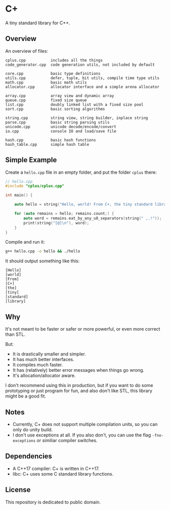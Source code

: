 # C+

A tiny standard library for C++.

## Overview

An overview of files:

~~~
cplus.cpp           includes all the things 
code_generator.cpp  code generation utils, not included by default

core.cpp            basic type definitions  
utils.cpp           defer, tuple, bit utils, compile time type utils
math.cpp            basic math utils
allocator.cpp       allocator interface and a simple arena allocator

array.cpp           array view and dynamic array
queue.cpp           fixed size queue
list.cpp            doubly linked list with a fixed size pool
sort.cpp            basic sorting algorithms

string.cpp          string view, string builder, inplace string
parse.cpp           basic string parsing utils
unicode.cpp         unicode decode/encode/convert
io.cpp              console IO and load/save file

hash.cpp            basic hash functions
hash_table.cpp      simple hash table
~~~

## Simple Example

Create a `hello.cpp` file in an empty folder, and put the folder `cplus` there:

~~~ c++
// hello.cpp
#include "cplus/cplus.cpp"

int main() {

    auto hello = string("Hello, world! From C+, the tiny standard library.");

    for (auto remains = hello; remains.count;) {
        auto word = remains.eat_by_any_u8_separators(string(" ,.!"));
        print(string("[@]\n"), word);
    }
}
~~~

Compile and run it:

~~~ sh
g++ hello.cpp -o hello && ./hello  
~~~

It should output something like this:
~~~
[Hello]
[world]
[From]
[C+]
[the]
[tiny]
[standard]
[library]
~~~

## Why

It's not meant to be faster or safer or more powerful, or even more correct than STL.

But:
- It is drastically smaller and simpler.
- It has much better interfaces.
- It compiles much faster.
- It has (relatively) better error messages when things go wrong.
- It's allocation/allocator aware. 

I don't recommend using this in production, but if you want to do some prototyping or just program for fun, and also don't like STL, this library might be a good fit. 

## Notes

- Currently, C+ does not support multiple compilation units, so you can only do unity build.
- I don't use exceptions at all. If you also don't, you can use the flag `-fno-exceptions` or similiar compiler switches.

## Dependencies

- A C++17 compiler: C+ is written in C++17.
- libc: C+ uses some C standard library functions.

## License

This repository is dedicated to public domain.

